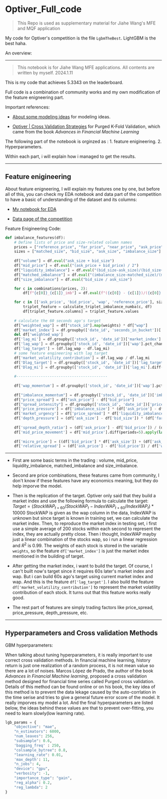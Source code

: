 # Optiver_Full_code
> This Repo is used as supplementary material for Jiahe Wang's MFE and MQF application

My code for Optiver's competition is the file ```LgbmTheBest```. LightGBM is the best haha.

An overview:

---

> This notebook is for Jiahe Wang MFE applications. All contents are written by myself. 2024.1.11

This is my code that achieves 5.3343 on the leaderboard.

Full code is a combination of community works and my own modification of the feature enigneering part.

Important references:

- [About some modeling ideas](https://www.kaggle.com/competitions/optiver-trading-at-the-close/discussion/450626) for modeling ideas.

- [Optiver | Cross Validation Strategies](https://www.kaggle.com/code/sunghoshim/optiver-cross-validation-strategies) for Purged K-Fold Validation, which came from the book *Advances in Financial Machine Learning*

The following part of the notebook is orginzed as : 1. feature enigineering. 2. Hyperparameters.

Within each part, i will explain how i managed to get the results.

---

## Feature enigineering

About feature enigneering, I will explain my features one by one, but before all of this, you can check my EDA notebook and data part of the competition to have a basic of understanding of the dataset and its columns:

- [My notebook for EDA](https://www.kaggle.com/code/nolansmith/eda-part1-missing-values)

- [Data page of the competition](https://www.kaggle.com/competitions/optiver-trading-at-the-close/data)

Feature Enigineering Code:
```python
def imbalance_features(df):
    # Define lists of price and size-related column names
    prices = ["reference_price", "far_price", "near_price", "ask_price", "bid_price", "wap"]
    sizes = ["matched_size", "bid_size", "ask_size", "imbalance_size"]
    
    df["volume"] = df.eval("ask_size + bid_size")
    df["mid_price"] = df.eval("(ask_price + bid_price) / 2")
    df["liquidity_imbalance"] = df.eval("(bid_size-ask_size)/(bid_size+ask_size)")
    df["matched_imbalance"] = df.eval("(imbalance_size-matched_size)/(matched_size+imbalance_size)")
    df["size_imbalance"] = df.eval("bid_size / ask_size")

    for c in combinations(prices, 2):
        df[f"{c[0]}_{c[1]}_imb"] = df.eval(f"({c[0]} - {c[1]})/({c[0]} + {c[1]})")

    for c in [['ask_price', 'bid_price', 'wap', 'reference_price'], sizes]:
        triplet_feature = calculate_triplet_imbalance_numba(c, df)
        df[triplet_feature.columns] = triplet_feature.values
    
    # calculate the 60 seconds ago's target
    df["weighted_wap"] = df["stock_id"].map(weights) * df["wap"]
    df['market_index'] = df.groupby(['date_id', 'seconds_in_bucket'])['weighted_wap'].transform(lambda x : x.sum())
    del df['weighted_wap']
    df['lag_mi'] = df.groupby(['stock_id', 'date_id'])['market_index'].pct_change(periods=6) * 10000
    df['lag_wap'] = df.groupby(['stock_id', 'date_id'])['wap'].pct_change(periods=6) * 10000
    df['lag_target'] = (df.lag_wap - df.lag_mi)
    # some feature engineering with lag_target
    df['market_volatility_contribution'] = df.lag_wap / df.lag_mi
    df['Dlag_target'] = df.groupby(['stock_id', 'date_id'])['lag_target'].diff()
    df['Dlag_mi'] = df.groupby(['stock_id', 'date_id'])['lag_mi'].diff()
    
    #-----------------------------------------
    
    df['wap_momentum'] = df.groupby(['stock_id', 'date_id'])['wap'].pct_change(periods=6)
   
    df["imbalance_momentum"] = df.groupby(['stock_id', 'date_id'])['imbalance_size'].diff(periods=1) / df['matched_size']
    df["price_spread"] = df["ask_price"] - df["bid_price"]
    df["spread_intensity"] = df.groupby(['stock_id', 'date_id'])['price_spread'].diff()
    df['price_pressure'] = df['imbalance_size'] * (df['ask_price'] - df['bid_price'])
    df['market_urgency'] = df['price_spread'] * df['liquidity_imbalance']
    df['depth_pressure'] = (df['ask_size'] - df['bid_size']) * (df['far_price'] - df['near_price'])
    
    df['spread_depth_ratio'] = (df['ask_price'] - df['bid_price']) / (df['bid_size'] + df['ask_size'])
    df['mid_price_movement'] = df['mid_price'].diff(periods=5).apply(lambda x: 1 if x > 0 else (-1 if x < 0 else 0))
    
    df['micro_price'] = ((df['bid_price'] * df['ask_size']) + (df['ask_price'] * df['bid_size'])) / (df['bid_size'] + df['ask_size'])
    df['relative_spread'] = (df['ask_price'] - df['bid_price']) / df['wap']
```

---

- First are some basic terms in the trading : volume, mid_price, liquidity_imbalance, matched_imbalance and size_imbalance.

- Second are price combinations, these features came from community, I don't know if these features have any economics meaning, but they do help imporve the model.

- Then is the replication of the target. Optiver only said that they build a market index and use the following formula to calculate the target: $Target = (StockWAP_{t+60} / StockWAP_{t} - IndexWAP_{t+60} / IndexWAP_{t})*10000$     StockWAP is given as the wap column in the data, IndexWAP is unknown but since target is known in training set, we can calculate the market index. Then, to reproduce the market index in testing set, i first use a simple average of 200 stocks within each second to represent the index, they are actually pretty close. Then i thought, IndexWAP mayby just a linear combination of the stocks wap, so i run a linear regression and $R^2$ is 0.99. The weights of each stock is stored in the variable ```weights```, so the feature ```df['market_index']``` is just the market index mentioned in the building of target.

- After getting the market index, i want to build the target. Of course, I can't built now's target since it requires 60s later's market index and wap. But i can build 60s ago's target using current market index and wap. And this is the feature ```df['lag_target']```. I also build the feature ```df['market_volatility_contribution']``` to represent the market volatility contribution of each stock. It turns out that this feature works really good.

- The rest part of features are simply trading factors like price_spread, price_pressure, depth_pressure, etc.

---

## Hyperparameters and Cross validation Methods

GBM hyperparameters:

When talking about tuning hyperparameters, it is really important to use correct cross validation methods. In financial machine learning, history return is just one realization of a random process, it is not mean value so there are a lot of noises. Marcos López de Prado, the author of the book *Advances in Financial Machine learning*, proposed a cross validation method designed for financial time series called Purged cross validation. Details of this method can be found online or on his book, the key idea of this method is to prevent the data lekage caused by the auto-corrlation in the time serise and tries to give a general future error score of the model. It really imporves my model a lot. And the final hyperparameters are listed below, the ideas behind these values are that to prevent over-fitting, you need to learn slowly(low learning rate).

```python
lgb_params = {
    "objective": "mae",
    "n_estimators": 6000,
    "num_leaves": 256,
    "subsample": 0.6,
    'bagging_freq' : 250,
    "colsample_bytree": 0.8,
    "learning_rate": 0.01,
    'max_depth': 11,
    "n_jobs": 4,
    "device": "gpu",
    "verbosity": -1,
    "importance_type": "gain",
    "reg_alpha": 0.2,
    "reg_lambda": 2
}
```

